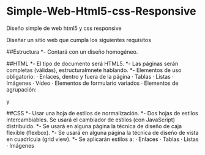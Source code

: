 # Simple-Web-Html5-css-Responsive
Diseño simple de web html5 y css responsive 


  Diseñar un sitio web que cumpla los siguientes requisitos

  ##Estructura
  *- Contará con un diseño homogéneo.

  ##HTML
  *- El tipo de documento será HTML5.
  *- Las páginas serán completas (válidas), estructuralmnete hablando.
  *- Elementos de uso obligatorio:
    · Enlaces, dentro y fuera de la página
    · Tablas
    · Listas
    · Imágenes
    · Vídeo
    · Elementos de formulario variados
    · Elementos de agrupación: <div> y <spam>


 ##CSS
 *- Usar una hoja de estilos de normalización.
 *- Dos hojas de estilos intercambiables. Se usará el cambiador de estilos
(con JavaScript) distribuido.
  *- Se usará en alguna página la técnica de diseño de caja flexible (flexbox).
  *- Se usará en alguna página la técnica de diseño de vista en cuadrícula (grid view).
  *- Se aplicarán estilos a:
    · Enlaces
    · Tablas
    · Listas
    · Imágenes


  
